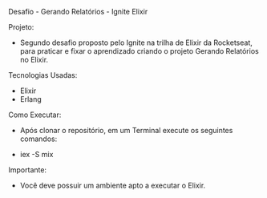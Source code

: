Desafio - Gerando Relatórios - Ignite Elixir

Projeto:

* Segundo desafio proposto pelo Ignite na trilha de Elixir da Rocketseat, para praticar e fixar o aprendizado criando o projeto Gerando Relatórios no Elixir.

Tecnologias Usadas:

* Elixir
* Erlang

Como Executar:

* Após clonar o repositório, em um Terminal execute os seguintes comandos:

* iex -S mix

Importante:

* Você deve possuir um ambiente apto a executar o Elixir.
